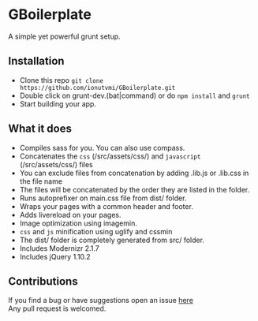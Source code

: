 GBoilerplate
===========================
A simple yet powerful grunt setup.  

Installation
--------------
 * Clone this repo `git clone https://github.com/ionutvmi/GBoilerplate.git`  
 * Double click on grunt-dev.(bat|command) or do `npm install` and `grunt`
 * Start building your app.


What it does
----------------
  * Compiles sass for you. You can also use compass.
  * Concatenates the `css` (/src/assets/css/) and `javascript` (/src/assets/css/) files 
  * You can exclude files from concatenation by adding .lib.js or .lib.css in the file name
  * The files will be concatenated by the order they are listed in the folder.
  * Runs autoprefixer on main.css file from dist/ folder.
  * Wraps your pages with a common header and footer.
  * Adds livereload on your pages.
  * Image optimization using imagemin.
  * `css` and `js` minification using uglify and cssmin
  * The dist/ folder is completely generated from src/ folder.
  * Includes Modernizr 2.1.7
  * Includes jQuery 1.10.2


Contributions
-----------------
If you find a bug or have suggestions open an issue [here](https://github.com/ionutvmi/GBoilerplate/issues)  
Any pull request is welcomed.

